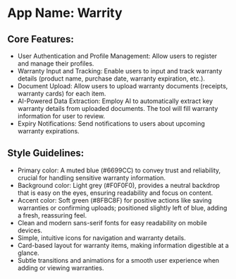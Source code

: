 # **App Name**: Warrity

## Core Features:

- User Authentication and Profile Management: Allow users to register and manage their profiles.
- Warranty Input and Tracking: Enable users to input and track warranty details (product name, purchase date, warranty expiration, etc.).
- Document Upload: Allow users to upload warranty documents (receipts, warranty cards) for each item.
- AI-Powered Data Extraction: Employ AI to automatically extract key warranty details from uploaded documents. The tool will fill warranty information for user to review.
- Expiry Notifications: Send notifications to users about upcoming warranty expirations.

## Style Guidelines:

- Primary color: A muted blue (#6699CC) to convey trust and reliability, crucial for handling sensitive warranty information.
- Background color: Light grey (#F0F0F0), provides a neutral backdrop that is easy on the eyes, ensuring readability and focus on content.
- Accent color: Soft green (#8FBC8F) for positive actions like saving warranties or confirming uploads; positioned slightly left of blue, adding a fresh, reassuring feel.
- Clean and modern sans-serif fonts for easy readability on mobile devices.
- Simple, intuitive icons for navigation and warranty details.
- Card-based layout for warranty items, making information digestible at a glance.
- Subtle transitions and animations for a smooth user experience when adding or viewing warranties.